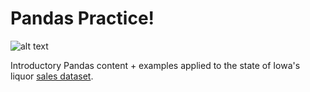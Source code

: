 # Pandas Practice!

![alt text](https://media.giphy.com/media/uSYQsJQWEv6O4/giphy.gif "Pandapandapanda")

Introductory Pandas content + examples applied to the state of Iowa's liquor [sales dataset](https://data.iowa.gov/Economy/Iowa-Liquor-Sales/m3tr-qhgy).


